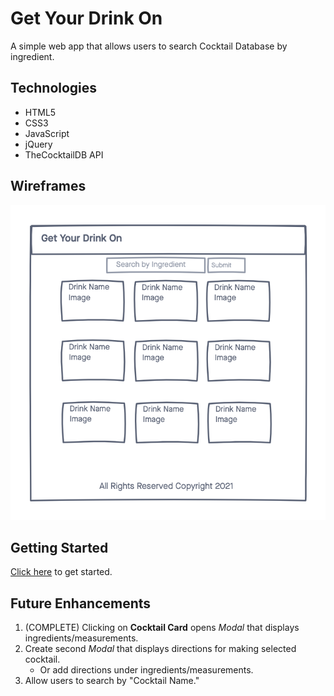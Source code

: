 # Get Your Drink On
A simple web app that allows users to search Cocktail Database by ingredient. 

## Technologies
- HTML5
- CSS3
- JavaScript
- jQuery
- TheCocktailDB API

## Wireframes
![wireframe](./imgs/wireframe.png)

## Getting Started
[Click here](https://nwilltell27.github.io/get-your-drink-on/) to get started.

## Future Enhancements
1. (COMPLETE) Clicking on **Cocktail Card** opens _Modal_ that displays ingredients/measurements. 
2. Create second _Modal_ that displays directions for making selected cocktail.
    - Or add directions under ingredients/measurements. 
3. Allow users to search by "Cocktail Name."